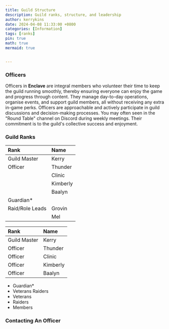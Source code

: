 ```yaml
---
title: Guild Structure
description: Guild ranks, structure, and leadership
author: kerrykins
date: 2024-04-08 11:33:00 +0800
categories: [Information]
tags: [ranks]
pin: true
math: true
mermaid: true


---
```



### Officers

Officers in **Enclave** are integral members who volunteer their time to keep the guild running smoothly, thereby ensuring everyone can enjoy the game and progress through content. They manage day-to-day operations, organise events, and support guild members, all without receiving any extra in-game perks. Officers are approachable and actively participate in guild discussions and decision-making processes. You may often seen in the "Round Table" channel on Discord during weekly meetings. Their commitment is to the guild's collective success and enjoyment.

### Guild Ranks 
| Rank                      | Name          |
| :--------------------------- | :--------------- |
| Guild Master          | Kerry     |
|Officer          | Thunder     |
|          | Clinic     |
|   | Kimberly     |
|         | Baalyn     |
|Guardian*           |      |
| Raid/Role Leads          | Grovin     |
|        | Mel     |


| Rank                 	     | Name          |
| :--------------------------- | :--------------- |
| Guild Master          | Kerry     |
| Officer               | Thunder    |
| Officer               | Clinic    |
| Officer               | Kimberly    |
| Officer               | Baalyn    |

- Guardian*
- Veterans Raiders
- Veterans
- Raiders
- Members


### Contacting An Officer